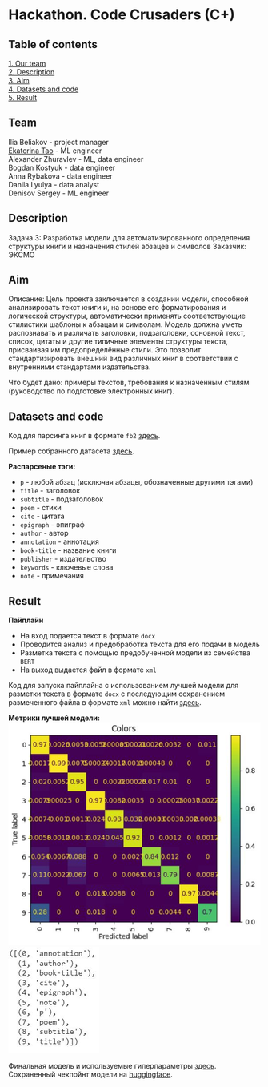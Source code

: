 # Hackathon. Code Crusaders (C+)

## Table of contents 
[1. Our team](https://github.com/ekaterinatao/hackathon_books_text_classification?tab=readme-ov-file#team)   
[2. Description](https://github.com/ekaterinatao/hackathon_books_text_classification?tab=readme-ov-file#description)   
[3. Aim](https://github.com/ekaterinatao/hackathon_books_text_classification?tab=readme-ov-file#aim)  
[4. Datasets and code](https://github.com/ekaterinatao/hackathon_books_text_classification?tab=readme-ov-file#datasets-and-code)  
[5. Result](https://github.com/ekaterinatao/hackathon_books_text_classification?tab=readme-ov-file#result)    

## Team
Ilia Beliakov - project manager  
[Ekaterina Tao](https://github.com/ekaterinatao) - ML engineer  
Alexander Zhuravlev - ML, data engineer  
Bogdan Kostyuk - data engineer  
Anna Rybakova - data engineer   
Danila Lyulya - data analyst  
Denisov Sergey - ML engineer  

## Description
Задача 3: Разработка модели для автоматизированного определения структуры книги и назначения стилей абзацев и символов
Заказчик: ЭКСМО   

## Aim
Описание: Цель проекта заключается в создании модели, способной анализировать текст книги и, на основе его форматирования и логической структуры, автоматически применять соответствующие стилистики шаблоны к абзацам и символам. Модель должна уметь распознавать и различать заголовки, подзаголовки, основной текст, список, цитаты и другие типичные элементы структуры текста, присваивая им предопределённые стили. Это позволит стандартизировать внешний вид различных книг в соответствии с внутренними стандартами издательства.

Что будет дано: примеры текстов, требования к назначенным стилям (руководство по подготовке электронных книг).

## Datasets and code
Код для парсинга книг в формате `fb2` [здесь](https://github.com/ekaterinatao/hackathon_books_text_classification/blob/main/Parsing_one_file_new.ipynb).  

Пример собранного датасета [здесь](https://github.com/ekaterinatao/hackathon_books_text_classification/tree/main/data).  

**Распарсеные тэги:**  
  
* `p` - любой абзац (исключая абзацы, обозначенные другими тэгами)  
* `title` - заголовок 
* `subtitle` - подзаголовок  
* `poem` - стихи  
* `cite` - цитата  
* `epigraph` - эпиграф 
* `author` - автор  
* `annotation` - аннотация  
* `book-title` - название книги   
* `publisher` - издательство  
* `keywords` - ключевые слова  
* `note` - примечания  

## Result

**Пайплайн**  
  
* На вход подается текст в формате `docx`  
* Проводится анализ и предобработка текста для его подачи в модель  
* Разметка текста с помощью предобученной модели из семейства `BERT`  
* На выход выдается файл в формате `xml`  
  
Код для запуска пайплайна с использованием лучшей модели для разметки текста в формате `docx` с последующим сохранением размеченного файла в формате `xml` можно найти [здесь](https://github.com/ekaterinatao/hackathon_books_text_classification/blob/main/inference_pipeline.ipynb).  
  
**Метрики лучшей модели:**  
![](https://github.com/ekaterinatao/hackathon_books_text_classification/blob/main/data/metrics_final_model.JPG) ![](https://github.com/ekaterinatao/hackathon_books_text_classification/blob/main/data/labels_final_model.JPG)  

Финальная модель и используемые гиперпараметры [здесь](https://github.com/ekaterinatao/hackathon_books_text_classification/blob/main/code_sber_ruRoberta_ru_final.ipynb).  
Сохраненный чекпойнт модели на [huggingface](https://huggingface.co/iliabel/ruRoberta-large_data_new_v23).  